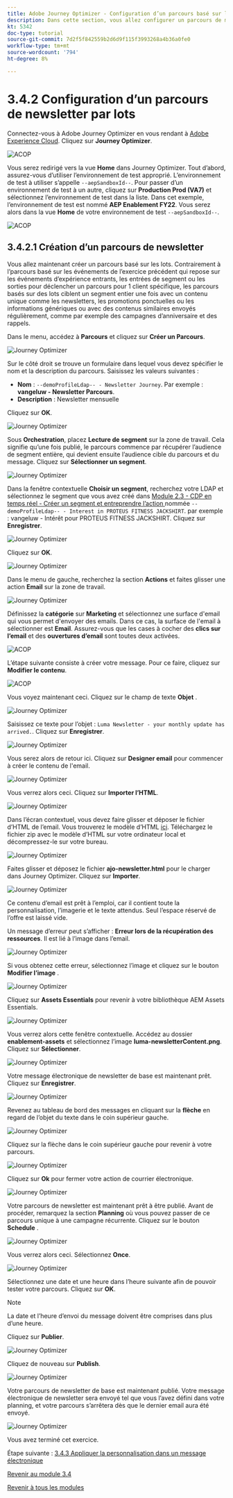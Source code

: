 ```yaml
---
title: Adobe Journey Optimizer - Configuration d’un parcours basé sur les lots
description: Dans cette section, vous allez configurer un parcours de messagerie par lots pour envoyer une newsletter.
kt: 5342
doc-type: tutorial
source-git-commit: 7d2f5f842559b2d6d9f115f3993268a4b36a0fe0
workflow-type: tm+mt
source-wordcount: '794'
ht-degree: 8%

---
```


# 3.4.2 Configuration d’un parcours de newsletter par lots

Connectez-vous à Adobe Journey Optimizer en vous rendant à [Adobe Experience Cloud](https://experience.adobe.com?lang=fr). Cliquez sur **Journey Optimizer**.

![ACOP](./../../../modules/ajo-b2c/module3.2/images/acophome.png)

Vous serez redirigé vers la vue **Home** dans Journey Optimizer. Tout d’abord, assurez-vous d’utiliser l’environnement de test approprié. L’environnement de test à utiliser s’appelle `--aepSandboxId--`. Pour passer d’un environnement de test à un autre, cliquez sur **Production Prod (VA7)** et sélectionnez l’environnement de test dans la liste. Dans cet exemple, l’environnement de test est nommé **AEP Enablement FY22**. Vous serez alors dans la vue **Home** de votre environnement de test `--aepSandboxId--`.

![ACOP](./../../../modules/ajo-b2c/module3.2/images/acoptriglp.png)

## 3.4.2.1 Création d’un parcours de newsletter

Vous allez maintenant créer un parcours basé sur les lots. Contrairement à l’parcours basé sur les événements de l’exercice précédent qui repose sur les événements d’expérience entrants, les entrées de segment ou les sorties pour déclencher un parcours pour 1 client spécifique, les parcours basés sur des lots ciblent un segment entier une fois avec un contenu unique comme les newsletters, les promotions ponctuelles ou les informations génériques ou avec des contenus similaires envoyés régulièrement, comme par exemple des campagnes d’anniversaire et des rappels.

Dans le menu, accédez à **Parcours** et cliquez sur **Créer un Parcours**.

![Journey Optimizer](./images/oc43.png)

Sur le côté droit se trouve un formulaire dans lequel vous devez spécifier le nom et la description du parcours. Saisissez les valeurs suivantes :

- **Nom** : `--demoProfileLdap-- - Newsletter Journey`. Par exemple : **vangeluw - Newsletter Parcours**.
- **Description** : Newsletter mensuelle

Cliquez sur **OK**.

![Journey Optimizer](./images/batchj2.png)

Sous **Orchestration**, placez **Lecture de segment** sur la zone de travail. Cela signifie qu’une fois publié, le parcours commence par récupérer l’audience de segment entière, qui devient ensuite l’audience cible du parcours et du message. Cliquez sur **Sélectionner un segment**.

![Journey Optimizer](./images/batchj3.png)

Dans la fenêtre contextuelle **Choisir un segment**, recherchez votre LDAP et sélectionnez le segment que vous avez créé dans [Module 2.3 - CDP en temps réel - Créer un segment et entreprendre l’action ](./../../../modules/rtcdp-b2c/module2.3/real-time-cdp-build-a-segment-take-action.md) nommée `--demoProfileLdap-- - Interest in PROTEUS FITNESS JACKSHIRT`. par exemple : vangeluw - Intérêt pour PROTEUS FITNESS JACKSHIRT. Cliquez sur **Enregistrer**.

![Journey Optimizer](./images/batchj5.png)

Cliquez sur **OK**.

![Journey Optimizer](./images/batchj6.png)

Dans le menu de gauche, recherchez la section **Actions** et faites glisser une action **Email** sur la zone de travail.

![Journey Optimizer](./images/batchj7.png)

Définissez la **catégorie** sur **Marketing** et sélectionnez une surface d&#39;email qui vous permet d&#39;envoyer des emails. Dans ce cas, la surface de l&#39;email à sélectionner est **Email**. Assurez-vous que les cases à cocher des **clics sur l’email** et des **ouvertures d’email** sont toutes deux activées.

![ACOP](./images/journeyactions1eee.png)

L’étape suivante consiste à créer votre message. Pour ce faire, cliquez sur **Modifier le contenu**.

![ACOP](./images/journeyactions2.png)

Vous voyez maintenant ceci. Cliquez sur le champ de texte **Objet** .

![Journey Optimizer](./images/batch4.png)

Saisissez ce texte pour l’objet : `Luma Newsletter - your monthly update has arrived.`. Cliquez sur **Enregistrer**.

![Journey Optimizer](./images/batch5.png)

Vous serez alors de retour ici. Cliquez sur **Designer email** pour commencer à créer le contenu de l&#39;email.

![Journey Optimizer](./images/batch6.png)

Vous verrez alors ceci. Cliquez sur **Importer l’HTML**.

![Journey Optimizer](./images/batch7.png)

Dans l’écran contextuel, vous devez faire glisser et déposer le fichier d’HTML de l’email. Vous trouverez le modèle d’HTML [ici](./../../../assets/html/ajo-newsletter.html.zip). Téléchargez le fichier zip avec le modèle d’HTML sur votre ordinateur local et décompressez-le sur votre bureau.

![Journey Optimizer](./images/html1.png)

Faites glisser et déposez le fichier **ajo-newsletter.html** pour le charger dans Journey Optimizer. Cliquez sur **Importer**.

![Journey Optimizer](./images/batch8.png)

Ce contenu d’email est prêt à l’emploi, car il contient toute la personnalisation, l’imagerie et le texte attendus. Seul l’espace réservé de l’offre est laissé vide.

Un message d’erreur peut s’afficher : **Erreur lors de la récupération des ressources**. Il est lié à l’image dans l’email.

![Journey Optimizer](./images/errorfetch.png)

Si vous obtenez cette erreur, sélectionnez l’image et cliquez sur le bouton **Modifier l’image** .

![Journey Optimizer](./images/errorfetch1.png)

Cliquez sur **Assets Essentials** pour revenir à votre bibliothèque AEM Assets Essentials.

![Journey Optimizer](./images/errorfetch2.png)

Vous verrez alors cette fenêtre contextuelle. Accédez au dossier **enablement-assets** et sélectionnez l’image **luma-newsletterContent.png**. Cliquez sur **Sélectionner**.

![Journey Optimizer](./images/errorfetch3.png)

Votre message électronique de newsletter de base est maintenant prêt. Cliquez sur **Enregistrer**.

![Journey Optimizer](./images/ready.png)

Revenez au tableau de bord des messages en cliquant sur la **flèche** en regard de l’objet du texte dans le coin supérieur gauche.

![Journey Optimizer](./images/batch9.png)

Cliquez sur la flèche dans le coin supérieur gauche pour revenir à votre parcours.

![Journey Optimizer](./images/oc79aeee.png)

Cliquez sur **Ok** pour fermer votre action de courrier électronique.

![Journey Optimizer](./images/oc79beee.png)

Votre parcours de newsletter est maintenant prêt à être publié. Avant de procéder, remarquez la section **Planning** où vous pouvez passer de ce parcours unique à une campagne récurrente. Cliquez sur le bouton **Schedule** .

![Journey Optimizer](./images/batchj12.png)

Vous verrez alors ceci. Sélectionnez **Once**.

![Journey Optimizer](./images/sch1.png)

Sélectionnez une date et une heure dans l’heure suivante afin de pouvoir tester votre parcours. Cliquez sur **OK**.

>[!NOTE]
>
>La date et l’heure d’envoi du message doivent être comprises dans plus d’une heure.

Cliquez sur **Publier**.

![Journey Optimizer](./images/batchj13.png)

Cliquez de nouveau sur **Publish**.

![Journey Optimizer](./images/batchj14.png)

Votre parcours de newsletter de base est maintenant publié. Votre message électronique de newsletter sera envoyé tel que vous l’avez défini dans votre planning, et votre parcours s’arrêtera dès que le dernier email aura été envoyé.

![Journey Optimizer](./images/batchj14eee.png)

Vous avez terminé cet exercice.

Étape suivante : [3.4.3 Appliquer la personnalisation dans un message électronique](./ex3.md)

[Revenir au module 3.4](./journeyoptimizer.md)

[Revenir à tous les modules](../../../overview.md)
